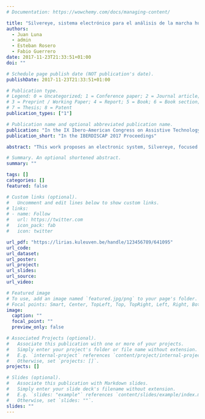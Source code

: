 ```yaml
---
# Documentation: https://wowchemy.com/docs/managing-content/

title: "Silvereye, sistema electrónico para el análisis de la marcha humana en el plano sagital a partir de sensores inerciales"
authors:
  - Juan Luna
  - admin
  - Esteban Rosero
  - Fabio Guerrero
date: 2017-11-23T21:33:51+01:00
doi: ""

# Schedule page publish date (NOT publication's date).
publishDate: 2017-11-23T21:33:51+01:00

# Publication type.
# Legend: 0 = Uncategorized; 1 = Conference paper; 2 = Journal article;
# 3 = Preprint / Working Paper; 4 = Report; 5 = Book; 6 = Book section;
# 7 = Thesis; 8 = Patent
publication_types: ["1"]

# Publication name and optional abbreviated publication name.
publication: "In the IX Ibero-American Congress on Assistive Technology for the Disabled (IBERDISCAP 2017)"
publication_short: "In the IBERDISCAP 2017 Proceedings"

abstract: "This work proposes an electronic system, Silvereye, focused on the analysis of human gait kinematics based on inertial sensors. This system is a tool to perform clinical diagnoses and monitor rehabilitation processes, since it is compact, portable and wireless, allowing gait processes to be measured non-invasively and without altering them. In addition to exposing the physical and logical topologies of the system, this work proposes an algorithmic procedure to align the axes of an inertial sensor with those of a corresponding lower segment, so that the sensor can be arbitrarily located in the segment. Additionally, the system implements a method to calculate the joint angles of flexion / extension (equivalent to the movements of the lower segments in the sagittal plane) and provides an interface that allows the movements of the user to be represented online using a three-dimensional avatar. The system was tested on an ideal joint and on a human knee using a two-dimensional vision system as a means of comparison. When comparing the calculated sagittal angles and the references obtained from the vision system, a mean square error (standard deviation) of 1.65 ° (0.55 °) is obtained for tests on an ideal joint and 1.84 ° (0.48 °) for tests on a human knee, with a correlation of r = 0.99 in both cases."

# Summary. An optional shortened abstract.
summary: ""

tags: []
categories: []
featured: false

# Custom links (optional).
#   Uncomment and edit lines below to show custom links.
# links:
# - name: Follow
#   url: https://twitter.com
#   icon_pack: fab
#   icon: twitter

url_pdf: "https://lirias.kuleuven.be/handle/123456789/641095"
url_code:
url_dataset:
url_poster:
url_project:
url_slides:
url_source:
url_video:

# Featured image
# To use, add an image named `featured.jpg/png` to your page's folder.
# Focal points: Smart, Center, TopLeft, Top, TopRight, Left, Right, BottomLeft, Bottom, BottomRight.
image:
  caption: ""
  focal_point: ""
  preview_only: false

# Associated Projects (optional).
#   Associate this publication with one or more of your projects.
#   Simply enter your project's folder or file name without extension.
#   E.g. `internal-project` references `content/project/internal-project/index.md`.
#   Otherwise, set `projects: []`.
projects: []

# Slides (optional).
#   Associate this publication with Markdown slides.
#   Simply enter your slide deck's filename without extension.
#   E.g. `slides: "example"` references `content/slides/example/index.md`.
#   Otherwise, set `slides: ""`.
slides: ""
---
```

